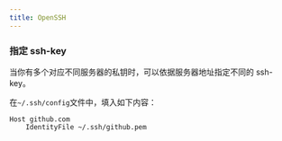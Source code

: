 ```yaml
---
title: OpenSSH
---
```


### 指定 ssh-key

当你有多个对应不同服务器的私钥时，可以依据服务器地址指定不同的 ssh-key。

在`~/.ssh/config`文件中，填入如下内容：

	Host github.com
		IdentityFile ~/.ssh/github.pem

